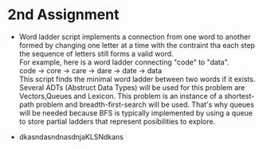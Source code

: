 # 2nd Assignment 

* Word ladder script implements a connection from one word to another formed by changing one letter at a time with the contraint tha each step the sequence of letters still forms a valid word.  
    For example, here is a word ladder connecting "code" to "data".  
      code → core → care → dare → date → data    
    This script finds the minimal word ladder between two words if it exists. Several ADTs (Abstruct Data Types) will be used for this problem are
Vectors,Queues and Lexicon. This problem is an instance of a shortest-path problem and breadth-first-search will be used. That's why
queues will be needed because BFS is typically implemented by using a queue to store partial ladders that represent posibilities to explore.

* dkasndasndnasdnjaKLSNdkans
